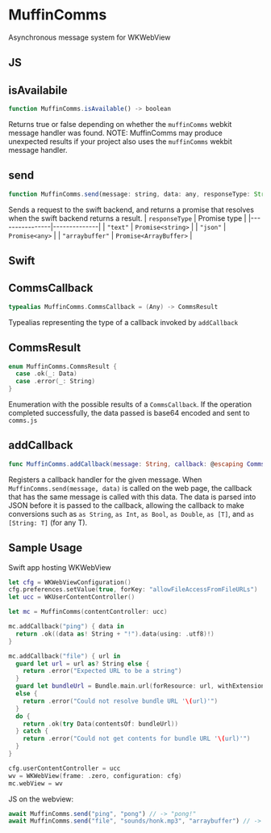 # MuffinComms
Asynchronous message system for WKWebView

## JS
## isAvailabile
```js
function MuffinComms.isAvailable() -> boolean
```
Returns true or false depending on whether the `muffinComms` webkit message handler was found. NOTE: MuffinComms may produce unexpected results if your project also uses the `muffinComms` wekbit message handler.

## send
```js
function MuffinComms.send(message: string, data: any, responseType: String = "text") -> Promise
```
Sends a request to the swift backend, and returns a promise that resolves when the swift backend returns a result.
| `responseType` | Promise type |
|----------------|--------------|
| `"text"`       | `Promise<string>` |
| `"json"`       | `Promise<any>` |
| `"arraybuffer"` | `Promise<ArrayBuffer>` |


## Swift
## CommsCallback
```swift
typealias MuffinComms.CommsCallback = (Any) -> CommsResult
```
Typealias representing the type of a callback invoked by `addCallback`

## CommsResult
```swift
enum MuffinComms.CommsResult {
  case .ok(_: Data)
  case .error(_: String)
}
```
Enumeration with the possible results of a `CommsCallback`. If the operation completed successfully, the data passed is base64 encoded and sent to `comms.js`

## addCallback
```swift
func MuffinComms.addCallback(message: String, callback: @escaping CommsCallback) -> Void
```
Registers a callback handler for the given message. When `MuffinComms.send(message, data)` is called on the web page, the callback that has the same message is called with this data.
The data is parsed into JSON before it is passed to the callback, allowing the callback to make conversions such as `as String`, `as Int`, `as Bool`, `as Double`, `as [T]`, and `as [String: T]` (for any T).


## Sample Usage
Swift app hosting WKWebView
```swift
let cfg = WKWebViewConfiguration()
cfg.preferences.setValue(true, forKey: "allowFileAccessFromFileURLs")
let ucc = WKUserContentController()

let mc = MuffinComms(contentController: ucc)

mc.addCallback("ping") { data in
  return .ok((data as! String + "!").data(using: .utf8)!)
}

mc.addCallback("file") { url in
  guard let url = url as? String else {
    return .error("Expected URL to be a string")
  }
  guard let bundleUrl = Bundle.main.url(forResource: url, withExtension: "", subdirectory: "site")
  else {
    return .error("Could not resolve bundle URL '\(url)'")
  }
  do {
    return .ok(try Data(contentsOf: bundleUrl))
  } catch {
    return .error("Could not get contents for bundle URL '\(url)'")
  }
}

cfg.userContentController = ucc
wv = WKWebView(frame: .zero, configuration: cfg)
mc.webView = wv
```
JS on the webview:
```js
await MuffinComms.send("ping", "pong") // -> "pong!"
await MuffinComms.send("file", "sounds/honk.mp3", "arraybuffer") // -> contents of `sounds/honk.mp3` as an ArrayBuffer
```
